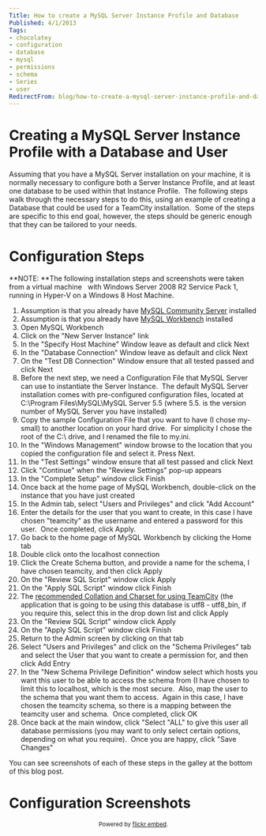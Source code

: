 ```yaml
---
Title: How to create a MySQL Server Instance Profile and Database
Published: 4/1/2013
Tags:
- chocolatey
- configuration
- database
- mysql
- permissions
- schema
- Series
- user
RedirectFrom: blog/how-to-create-a-mysql-server-instance-profile-and-database/index.html
---
```


# Creating a MySQL Server Instance Profile with a Database and User

Assuming that you have a MySQL Server installation on your machine, it is normally necessary to configure both a Server Instance Profile, and at least one database to be used within that Instance Profile.  The following steps walk through the necessary steps to do this, using an example of creating a Database that could be used for a TeamCity installation.  Some of the steps are specific to this end goal, however, the steps should be generic enough that they can be tailored to your needs.

# Configuration Steps

**NOTE: **The following installation steps and screenshots were taken from a virtual machine   with Windows Server 2008 R2 Service Pack 1, running in Hyper-V on a Windows 8 Host Machine.

1. Assumption is that you already have [MySQL Community Server](http://gep13.me/S91bws) installed
1. Assumption is that you already have [MySQL Workbench](http://gep13.me/WiiHcN) installed
1. Open MySQL Workbench
1. Click on the "New Server Instance" link
1. In the "Specify Host Machine" Window leave as default and click Next
1. In the "Database Connection" Window leave as default and click Next
1. On the "Test DB Connection" Window ensure that all tested passed and click Next
1. Before the next step, we need a Configuration File that MySQL Server can use to instantiate the Server Instance.  The default MySQL Server installation comes with pre-configured configuration files, located at C:\Program Files\MySQL\MySQL Server 5.5 (where 5.5. is the version number of MySQL Server you have installed)
1. Copy the sample Configuration File that you want to have (I chose my-small) to another location on your hard drive.  For simplicity I chose the root of the C:\ drive, and I renamed the file to my.ini.
1. In the "Windows Management" window browse to the location that you copied the configuration file and select it. Press Next.
1. In the "Test Settings" window ensure that all test passed and click Next
1. Click "Continue" when the "Review Settings" pop-up appears
1. In the "Complete Setup" window click Finish
1. Once back at the home page of MySQL Workbench, double-click on the instance that you have just created
1. In the Admin tab, select "Users and Privileges" and click "Add Account"
1. Enter the details for the user that you want to create, in this case I have chosen "teamcity" as the username and entered a password for this user.  Once completed, click Apply.
1. Go back to the home page of MySQL Workbench by clicking the Home tab
1. Double click onto the localhost connection
1. Click the Create Schema button, and provide a name for the schema, I have chosen teamcity, and then click Apply
1. On the "Review SQL Script" window click Apply
1. On the "Apply SQL Script" window click Finish
1. The [recommended Collation and Charset for using TeamCity](http://confluence.jetbrains.net/display/TCD7/Configuring+UTF8+Character+Set+for+MySQL) (the application that is going to be using this database is utf8 - utf8_bin, if you require this, select this in the drop down list and click Apply
1. On the "Review SQL Script" window click Apply
1. On the "Apply SQL Script" window click Finish
1. Return to the Admin screen by clicking on that tab
1. Select "Users and Privileges" and click on the "Schema Privileges" tab and select the User that you want to create a permission for, and then click Add Entry
1. In the "New Schema Privilege Definition" window select which hosts you want this user to be able to access the schema from (I have chosen to limit this to localhost, which is the most secure.  Also, map the user to the schema that you want them to access.  Again in this case, I have chosen the teamcity schema, so there is a mapping between the teamcity user and schema.  Once completed, click OK
1. Once back at the main window, click "Select "ALL" to give this user all database permissions (you may want to only select certain options, depending on what you require).  Once you are happy, click "Save Changes"

You can see screenshots of each of these steps in the galley at the bottom of this blog post.

# Configuration Screenshots

<div id="flickrembed"></div><small style="display: block; text-align: center; margin: 0 auto;">Powered by <a href="https://flickrembed.com">flickr embed</a>.</small>

<script src="https://flickrembed.com/embed_v2.js.php?source=flickr&layout=responsive&input=72157677826941036&sort=0&by=album&theme=default&scale=fit&skin=default&id=5850544461b40"></script>